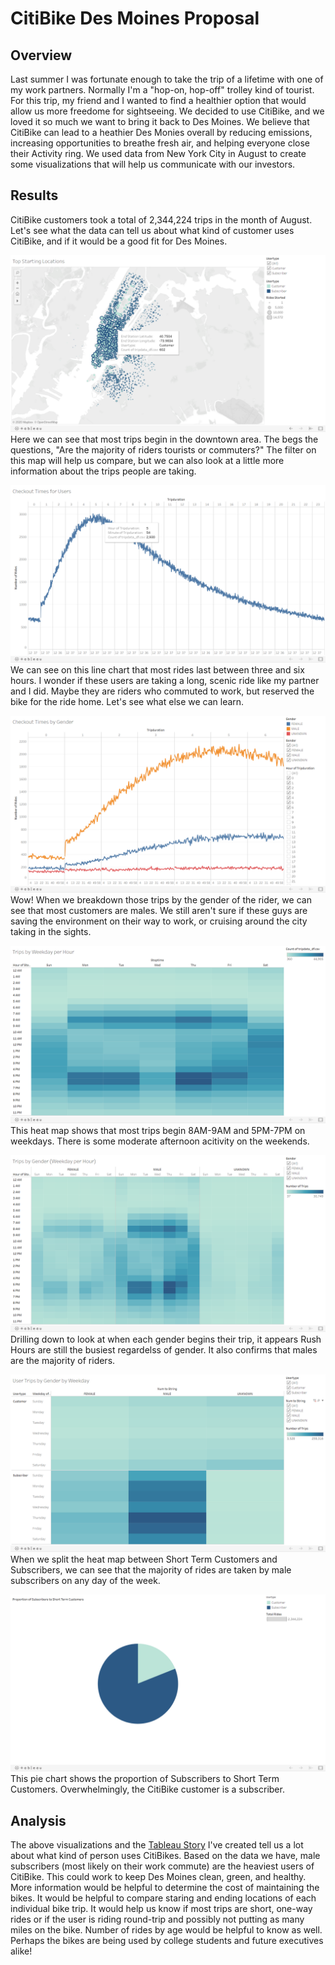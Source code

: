 # CitiBike Des Moines Proposal

## Overview
Last summer I was fortunate enough to take the trip of a lifetime with one of my work partners.  Normally I'm a "hop-on, hop-off" trolley kind of tourist.  For this trip, my friend and I wanted to find a healthier option that would allow us more freedome for sightseeing.  We decided to use CitiBike, and we loved it so much we want to bring it back to Des Moines.  We believe that CitiBike can lead to a heathier Des Monies overall by reducing emissions, increasing opportunities to breathe fresh air, and helping everyone close their Activity ring.  We used data from New York City in August to create some visualizations that will help us communicate with our investors.

## Results
CitiBike customers took a total of 2,344,224 trips in the month of August.  Let's see what the data can tell us about what kind of customer uses CitiBike, and if it would be a good fit for Des Moines.

![Starting Locations](viz/Start_Loc.png)
Here we can see that most trips begin in the downtown area.  The begs the questions, "Are the majority of riders tourists or commuters?"  The filter on this map will help us compare, but we can also look at a little more information about the trips people are taking.

![Trip Duration](viz/Checkout_Users.png)
We can see on this line chart that most rides last between three and six hours.  I wonder if these users are taking a long, scenic ride like my partner and I did.  Maybe they are riders who commuted to work, but reserved the bike for the ride home.  Let's see what else we can learn.

![Gender Duration](viz/checkout_gender.png)
Wow!  When we breakdown those trips by the gender of the rider, we can see that most customers are males.  We still aren't sure if these guys are saving the environment on their way to work, or cruising around the city taking in the sights.

![Checkout Times](viz/Weekday_Hour.png)
This heat map shows that most trips begin 8AM-9AM and 5PM-7PM on weekdays.  There is some moderate afternoon acitivity on the weekends.

![Gender Times](viz/gender_weekday.png)
Drilling down to look at when each gender begins their trip, it appears Rush Hours are still the busiest regardelss of gender.  It also confirms that males are the majority of riders.

![Gender Weekday](viz/gender_user.png)
When we split the heat map between Short Term Customers and Subscribers, we can see that the majority of rides are taken by male subscribers on any day of the week.

![User Types](viz/Usertype.png)
This pie chart shows the proportion of Subscribers to Short Term Customers.  Overwhelmingly, the CitiBike customer is a subscriber. 

## Analysis
The above visualizations and the [Tableau Story]("https://public.tableau.com/profile/leah.braswell#!/vizhome/CitiBikeProposal/NYCCitiBikeData") I've created tell us a lot about what kind of person uses CitiBikes.  Based on the data we have, male subscribers (most likely on their work commute) are the heaviest users of CitiBike.  This could work to keep Des Moines clean, green, and healthy.  More information would be helpful to determine the cost of maintaining the bikes.  It would be helpful to compare staring and ending locations of each individual bike trip.  It would help us know if most trips are short, one-way rides or if the user is riding round-trip and possibly not putting as many miles on the bike.  Number of rides by age would be helpful to know as well.  Perhaps the bikes are being used by college students and future executives alike!

